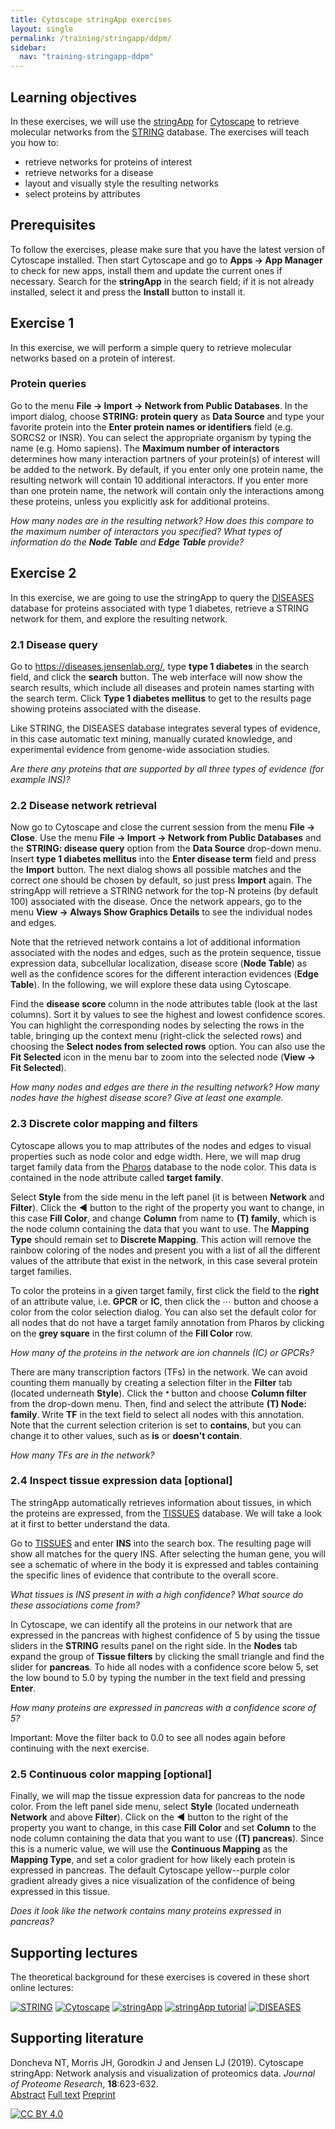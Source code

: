 ```yaml
---
title: Cytoscape stringApp exercises
layout: single
permalink: /training/stringapp/ddpm/
sidebar:
  nav: "training-stringapp-ddpm"
---
```

## Learning objectives

In these exercises, we will use the [stringApp](http://apps.cytoscape.org/apps/stringApp) for [Cytoscape](http://cytoscape.org/) to retrieve molecular networks from the [STRING](https://string-db.org/) database. The exercises will teach you how to:

* retrieve networks for proteins of interest
* retrieve networks for a disease
* layout and visually style the resulting networks
* select proteins by attributes

## Prerequisites

To follow the exercises, please make sure that you have the latest version of Cytoscape installed. Then start Cytoscape and go to **Apps → App Manager** to check for new apps, install them and update the current ones if necessary. Search for the **stringApp** in the search field; if it is not already installed, select it and press the **Install** button to install it. 

## Exercise 1

In this exercise, we will perform a simple query to retrieve molecular networks based on a protein of interest.

### Protein queries

Go to the menu **File → Import → Network from Public Databases**. In the import dialog, choose **STRING: protein query** as **Data Source** and type your favorite protein into the **Enter protein names or identifiers** field (e.g. SORCS2 or INSR). You can select the appropriate organism by typing the name (e.g. Homo sapiens). The **Maximum number of interactors** determines how many interaction partners of your protein(s) of interest will be added to the network. By default, if you enter only one protein name, the resulting network will contain 10 additional interactors. If you enter more than one protein name, the network will contain only the interactions among these proteins, unless you explicitly ask for additional proteins.

_How many nodes are in the resulting network? How does this compare to the maximum number of interactors you specified? What types of information do the **Node Table** and **Edge Table** provide?_

## Exercise 2

In this exercise, we are going to use the stringApp to query the [DISEASES](https://diseases.jensenlab.org) database for proteins associated with type 1 diabetes, retrieve a STRING network for them, and explore the resulting network.

### 2.1 Disease query

Go to <https://diseases.jensenlab.org/>, type **type 1 diabetes** in the search field, and click the **search** button. The web interface will now show the search results, which include all diseases and protein names starting with the search term. Click **Type 1 diabetes mellitus** to get to the results page showing proteins associated with the disease.

Like STRING, the DISEASES database integrates several types of evidence, in this case automatic text mining, manually curated knowledge, and experimental evidence from genome-wide association studies.

_Are there any proteins that are supported by all three types of evidence (for example INS)?_

### 2.2 Disease network retrieval

Now go to Cytoscape and close the current session from the menu **File → Close**. Use the menu **File → Import → Network from Public Databases** and the **STRING: disease query** option from the **Data Source** drop-down menu. Insert **type 1 diabetes mellitus** into the **Enter disease term** field and press the **Import** button. The next dialog shows all possible matches and the correct one should be chosen by default, so just press **Import** again. The stringApp will retrieve a STRING network for the top-N proteins (by default 100) associated with the disease. Once the network appears, go to the menu **View → Always Show Graphics Details** to see the individual nodes and edges.

Note that the retrieved network contains a lot of additional information associated with the nodes and edges, such as the protein sequence, tissue expression data, subcellular localization, disease score (**Node Table**) as well as the confidence scores for the different interaction evidences (**Edge Table**). In the following, we will explore these data using Cytoscape.

Find the **disease score** column in the node attributes table (look at the last columns). Sort it by values to see the highest and lowest confidence scores. You can highlight the corresponding nodes by selecting the rows in the table, bringing up the context menu (right-click the selected rows) and choosing the **Select nodes from selected rows** option. You can also use the **Fit Selected** icon in the menu bar to zoom into the selected node (**View → Fit Selected**).

_How many nodes and edges are there in the resulting network? How many nodes have the highest disease score? Give at least one example._

### 2.3 Discrete color mapping and filters

Cytoscape allows you to map attributes of the nodes and edges to visual properties such as node color and edge width. Here, we will map drug target family data from the [Pharos](https://pharos.nih.gov/idg/targets) database to the node color. This data is contained in the node attribute called **target family**.

Select **Style** from the side menu in the left panel (it is between **Network** and **Filter**). Click the **◀** button to the right of the property you want to change, in this case **Fill Color**, and change **Column** from name to **(T) family**, which is the node column containing the data that you want to use. The **Mapping Type** should remain set to **Discrete Mapping**. This action will remove the rainbow coloring of the nodes and present you with a list of all the different values of the attribute that exist in the network, in this case several protein target families.

To color the proteins in a given target family, first click the field to the **right** of an attribute value, i.e. **GPCR** or **IC**, then click the ⋯ button and choose a color from the color selection dialog. You can also set the default color for all nodes that do not have a target family annotation from Pharos by clicking on the **grey square** in the first column of the **Fill Color** row.

_How many of the proteins in the network are ion channels (IC) or GPCRs?_

There are many transcription factors (TFs) in the network. We can avoid counting them manually by creating a selection filter in the **Filter** tab (located underneath **Style**). Click the **ᐩ** button and choose **Column filter** from the drop-down menu. Then, find and select the attribute **(T) Node: family**. Write **TF** in the text field to select all nodes with this annotation. Note that the current selection criterion is set to **contains**, but you can change it to other values, such as **is** or **doesn't contain**.

_How many TFs are in the network?_


### 2.4 Inspect tissue expression data [optional]

The stringApp automatically retrieves information about tissues, in which the proteins are expressed, from the [TISSUES](https://tissues.jensenlab.org/) database. We will take a look at it first to better understand the data.

Go to [TISSUES](https://tissues.jensenlab.org/) and enter **INS** into the search box. The resulting page will show all matches for the query INS. After selecting the human gene, you will see a schematic of where in the body it is expressed and tables containing the specific lines of evidence that contribute to the overall score.

_What tissues is INS present in with a high confidence? What source do these associations come from?_

In Cytoscape, we can identify all the proteins in our network that are expressed in the pancreas with highest confidence of 5 by using the tissue sliders in the **STRING** results panel on the right side. In the **Nodes** tab expand the group of **Tissue filters** by clicking the small triangle and find the slider for **pancreas**. To hide all nodes with a confidence score below 5, set the low bound to 5.0 by typing the number in the text field and pressing **Enter**.

_How many proteins are expressed in pancreas with a confidence score of 5?_

Important: Move the filter back to 0.0 to see all nodes again before continuing with the next exercise.

### 2.5 Continuous color mapping [optional]

Finally, we will map the tissue expression data for pancreas to the node color. From the left panel side menu, select **Style** (located underneath **Network** and above **Filter**). Click on the **◀** button to the right of the property you want to change, in this case **Fill Color** and set **Column** to the node column containing the data that you want to use (**(T) pancreas**). Since this is a numeric value, we will use the **Continuous Mapping** as the **Mapping Type**, and set a color gradient for how likely each protein is expressed in pancreas. The default Cytoscape yellow--purple color gradient already gives a nice visualization of the confidence of being expressed in this tissue.

_Does it look like the network contains many proteins expressed in pancreas?_

## Supporting lectures

The theoretical background for these exercises is covered in these short online lectures:

[![STRING](training_string.png)](https://youtu.be/o208DwyFbNk)
[![Cytoscape](training_cytoscape.png)](https://youtu.be/Ohf9IPUJ82w)
[![stringApp](training_stringapp.png)](https://youtu.be/MXmzXxNqmnI)
[![stringApp tutorial](training_stringapp_tutorial.png)](https://youtu.be/kRQyPDMF_8k)
[![DISEASES](training_diseases.png)](https://youtu.be/xkYixhO2CJQ)

## Supporting literature

Doncheva NT, Morris JH, Gorodkin J and Jensen LJ (2019). Cytoscape stringApp: Network analysis and visualization of proteomics data. *Journal of Proteome Research*, **18**:623-632.  
[Abstract](https://www.ncbi.nlm.nih.gov/pubmed/30450911) [Full text](https://doi.org/10.1021/acs.jproteome.8b00702) [Preprint](https://doi.org/10.1101/358283)

[![CC BY 4.0](https://i.creativecommons.org/l/by/4.0/88x31.png)](https://creativecommons.org/licenses/by/4.0/)
